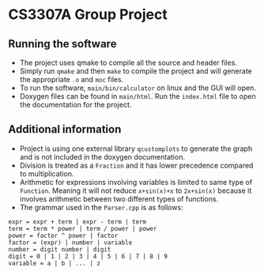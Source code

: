 # CS3307A Group Project

## Running the software

- The project uses qmake to compile all the source and
header files.
- Simply run `qmake` and then `make` to compile the project and will
generate the appropriate `.o` and `moc` files.
- To run the software, `main/bin/calculator` on linux and the GUI will open.
- Doxygen files can be found in `main/html`. Run the `index.html` file to
open the documentation for the project.

## Additional information
- Project is using one external library `qcustomplots` to generate
the graph and is not included in the doxygen documentation.
- Division is treated as a `Fraction` and it has lower precedence
compared to multiplication.
- Arithmetic for expressions involving variables is limited to same type of `Function`. Meaning
it will not reduce `x+sin(x)+x` to `2x+sin(x)` because it involves
arithmetic between two different types of functions.
- The grammar used in the `Parser.cpp` is as follows:
```
expr = expr + term | expr - term | term
term = term * power | term / power | power
power = factor ^ power | factor
factor = (expr) | number | variable
number = digit number | digit
digit = 0 | 1 | 2 | 3 | 4 | 5 | 6 | 7 | 8 | 9
variable = a | b | ... | z
```
